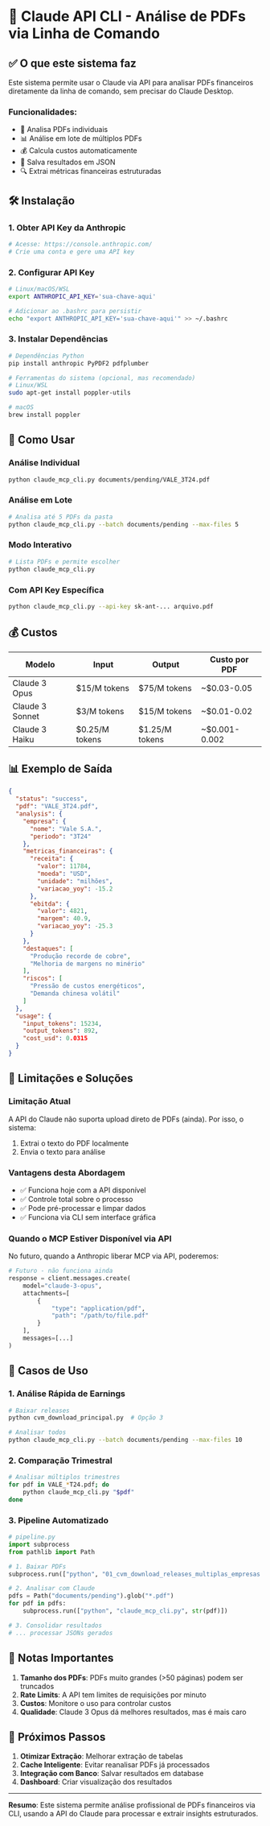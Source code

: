 # 🚀 Claude API CLI - Análise de PDFs via Linha de Comando

## ✅ O que este sistema faz

Este sistema permite usar o Claude via API para analisar PDFs financeiros diretamente da linha de comando, sem precisar do Claude Desktop.

### Funcionalidades:
- 📄 Analisa PDFs individuais
- 📊 Análise em lote de múltiplos PDFs
- 💰 Calcula custos automaticamente
- 💾 Salva resultados em JSON
- 🔍 Extrai métricas financeiras estruturadas

## 🛠️ Instalação

### 1. Obter API Key da Anthropic
```bash
# Acesse: https://console.anthropic.com/
# Crie uma conta e gere uma API key
```

### 2. Configurar API Key
```bash
# Linux/macOS/WSL
export ANTHROPIC_API_KEY='sua-chave-aqui'

# Adicionar ao .bashrc para persistir
echo "export ANTHROPIC_API_KEY='sua-chave-aqui'" >> ~/.bashrc
```

### 3. Instalar Dependências
```bash
# Dependências Python
pip install anthropic PyPDF2 pdfplumber

# Ferramentas do sistema (opcional, mas recomendado)
# Linux/WSL
sudo apt-get install poppler-utils

# macOS
brew install poppler
```

## 📖 Como Usar

### Análise Individual
```bash
python claude_mcp_cli.py documents/pending/VALE_3T24.pdf
```

### Análise em Lote
```bash
# Analisa até 5 PDFs da pasta
python claude_mcp_cli.py --batch documents/pending --max-files 5
```

### Modo Interativo
```bash
# Lista PDFs e permite escolher
python claude_mcp_cli.py
```

### Com API Key Específica
```bash
python claude_mcp_cli.py --api-key sk-ant-... arquivo.pdf
```

## 💰 Custos

| Modelo | Input | Output | Custo por PDF |
|--------|-------|--------|---------------|
| Claude 3 Opus | $15/M tokens | $75/M tokens | ~$0.03-0.05 |
| Claude 3 Sonnet | $3/M tokens | $15/M tokens | ~$0.01-0.02 |
| Claude 3 Haiku | $0.25/M tokens | $1.25/M tokens | ~$0.001-0.002 |

## 📊 Exemplo de Saída

```json
{
  "status": "success",
  "pdf": "VALE_3T24.pdf",
  "analysis": {
    "empresa": {
      "nome": "Vale S.A.",
      "periodo": "3T24"
    },
    "metricas_financeiras": {
      "receita": {
        "valor": 11784,
        "moeda": "USD",
        "unidade": "milhões",
        "variacao_yoy": -15.2
      },
      "ebitda": {
        "valor": 4821,
        "margem": 40.9,
        "variacao_yoy": -25.3
      }
    },
    "destaques": [
      "Produção recorde de cobre",
      "Melhoria de margens no minério"
    ],
    "riscos": [
      "Pressão de custos energéticos",
      "Demanda chinesa volátil"
    ]
  },
  "usage": {
    "input_tokens": 15234,
    "output_tokens": 892,
    "cost_usd": 0.0315
  }
}
```

## 🔧 Limitações e Soluções

### Limitação Atual
A API do Claude não suporta upload direto de PDFs (ainda). Por isso, o sistema:
1. Extrai o texto do PDF localmente
2. Envia o texto para análise

### Vantagens desta Abordagem
- ✅ Funciona hoje com a API disponível
- ✅ Controle total sobre o processo
- ✅ Pode pré-processar e limpar dados
- ✅ Funciona via CLI sem interface gráfica

### Quando o MCP Estiver Disponível via API
No futuro, quando a Anthropic liberar MCP via API, poderemos:
```python
# Futuro - não funciona ainda
response = client.messages.create(
    model="claude-3-opus",
    attachments=[
        {
            "type": "application/pdf",
            "path": "/path/to/file.pdf"
        }
    ],
    messages=[...]
)
```

## 🎯 Casos de Uso

### 1. Análise Rápida de Earnings
```bash
# Baixar releases
python cvm_download_principal.py  # Opção 3

# Analisar todos
python claude_mcp_cli.py --batch documents/pending --max-files 10
```

### 2. Comparação Trimestral
```bash
# Analisar múltiplos trimestres
for pdf in VALE_*T24.pdf; do
    python claude_mcp_cli.py "$pdf"
done
```

### 3. Pipeline Automatizado
```python
# pipeline.py
import subprocess
from pathlib import Path

# 1. Baixar PDFs
subprocess.run(["python", "01_cvm_download_releases_multiplas_empresas.py"])

# 2. Analisar com Claude
pdfs = Path("documents/pending").glob("*.pdf")
for pdf in pdfs:
    subprocess.run(["python", "claude_mcp_cli.py", str(pdf)])

# 3. Consolidar resultados
# ... processar JSONs gerados
```

## 📝 Notas Importantes

1. **Tamanho dos PDFs**: PDFs muito grandes (>50 páginas) podem ser truncados
2. **Rate Limits**: A API tem limites de requisições por minuto
3. **Custos**: Monitore o uso para controlar custos
4. **Qualidade**: Claude 3 Opus dá melhores resultados, mas é mais caro

## 🚀 Próximos Passos

1. **Otimizar Extração**: Melhorar extração de tabelas
2. **Cache Inteligente**: Evitar reanalisar PDFs já processados
3. **Integração com Banco**: Salvar resultados em database
4. **Dashboard**: Criar visualização dos resultados

---

**Resumo**: Este sistema permite análise profissional de PDFs financeiros via CLI, usando a API do Claude para processar e extrair insights estruturados.